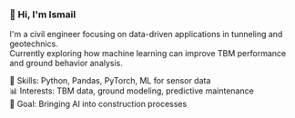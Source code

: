 ### 👋 Hi, I'm Ismail

I'm a civil engineer focusing on data-driven applications in tunneling and geotechnics.  
Currently exploring how machine learning can improve TBM performance and ground behavior analysis.

🔧 Skills: Python, Pandas, PyTorch, ML for sensor data  
📊 Interests: TBM data, ground modeling, predictive maintenance  
🚀 Goal: Bringing AI into construction processes

